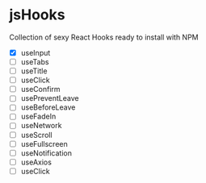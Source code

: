 # jsHooks

Collection of sexy React Hooks ready to install with NPM

- [x] useInput
- [ ] useTabs
- [ ] useTitle
- [ ] useClick
- [ ] useConfirm
- [ ] usePreventLeave
- [ ] useBeforeLeave
- [ ] useFadeIn
- [ ] useNetwork
- [ ] useScroll
- [ ] useFullscreen
- [ ] useNotification
- [ ] useAxios
- [ ] useClick
